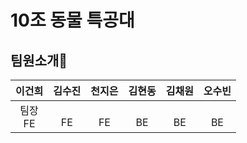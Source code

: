 # 10조 동물 특공대

## 팀원소개

<div align="center">

|   이건희   | 김수진 | 천지은 | 김현동 | 김채원 | 오수빈 |
| :--------: | :----: | :----: | :----: | :----: | :----: |
| 팀장<br>FE | <br>FE | <br>FE | <br>BE | <br>BE | <br>BE |

</div>
